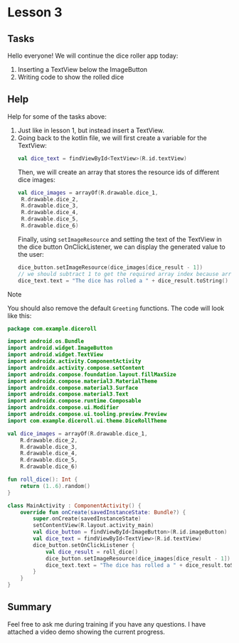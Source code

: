 # Lesson 3

## Tasks

Hello everyone! We will continue the dice roller app today:
1. Inserting a TextView below the ImageButton
2. Writing code to show the rolled dice

## Help

Help for some of the tasks above:
1. Just like in lesson 1, but instead insert a TextView.
2. Going back to the kotlin file, we will first create a variable for the TextView:
   ```kotlin
   val dice_text = findViewById<TextView>(R.id.textView)
   ```
   Then, we will create an array that stores the resource ids of different dice images:
   ```kotlin
   val dice_images = arrayOf(R.drawable.dice_1,
    R.drawable.dice_2,
    R.drawable.dice_3,
    R.drawable.dice_4,
    R.drawable.dice_5,
    R.drawable.dice_6)
   ```
   Finally, using `setImageResource` and setting the text of the TextView in the dice button OnClickListener, we can display the generated value to the user:
   ```kotlin
   dice_button.setImageResource(dice_images[dice_result - 1])
   // we should subtract 1 to get the required array index because arrays start from 0
   dice_text.text = "The dice has rolled a " + dice_result.toString() + "!"
   ```
> [!NOTE]
> You should also remove the default `Greeting` functions. The code will look like this:
> ```kotlin
> package com.example.diceroll
> 
> import android.os.Bundle
> import android.widget.ImageButton
> import android.widget.TextView
> import androidx.activity.ComponentActivity
> import androidx.activity.compose.setContent
> import androidx.compose.foundation.layout.fillMaxSize
> import androidx.compose.material3.MaterialTheme
> import androidx.compose.material3.Surface
> import androidx.compose.material3.Text
> import androidx.compose.runtime.Composable
> import androidx.compose.ui.Modifier
> import androidx.compose.ui.tooling.preview.Preview
> import com.example.diceroll.ui.theme.DiceRollTheme
> 
> val dice_images = arrayOf(R.drawable.dice_1,
>     R.drawable.dice_2,
>     R.drawable.dice_3,
>     R.drawable.dice_4,
>     R.drawable.dice_5,
>     R.drawable.dice_6)
> 
> fun roll_dice(): Int {
>     return (1..6).random()
> }
> 
> class MainActivity : ComponentActivity() {
>     override fun onCreate(savedInstanceState: Bundle?) {
>         super.onCreate(savedInstanceState)
>         setContentView(R.layout.activity_main)
>         val dice_button = findViewById<ImageButton>(R.id.imageButton)
>         val dice_text = findViewById<TextView>(R.id.textView)
>         dice_button.setOnClickListener {
>             val dice_result = roll_dice()
>             dice_button.setImageResource(dice_images[dice_result - 1])
>             dice_text.text = "The dice has rolled a " + dice_result.toString() + "!"
>         }
>     }
> }
> ```

## Summary

Feel free to ask me during training if you have any questions. I have attached a video demo showing the current progress.
